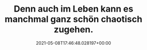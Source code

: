 ---
date: '2021-05-08T17:46:48.028197+00:00'
found_at: '2014-12-21'
found_url: http://www.adidas-group.com/de/marken/adidas/wir-wollen-nicht-um-jeden-preis-gewinnen-das-ist-nicht-unser-met/
title: Denn auch im Leben kann es manchmal ganz schön chaotisch zugehen.
---